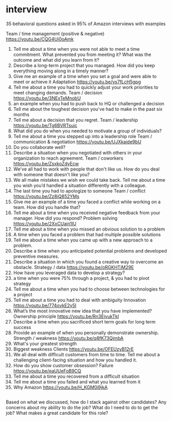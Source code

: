 # interview

35 behavioral questions asked in 95% of Amazon interviews with examples

Team / time management (positive & negative) https://youtu.be/CQG4Ui0oAmk 
1. Tell me about a time when you were not able to meet a time commitment. What prevented you from meeting it? What was the outcome and what did you learn from it?
2. Describe a long-term project that you managed. How did you keep everything moving along in a timely manner?
3. Give me an example of a time when you set a goal and were able to meet or achieve it
Adaptation https://youtu.be/ys7fLcH5gpg 
4. Tell me about a time you had to quickly adjust your work priorities to meet changing demands.
Team / decision https://youtu.be/3NExTeMnobU
5. an example when you had to push back to HQ or challenged a decision
6. Tell me about the toughest decision you've had to make in the past six months
7. Tell me about a decision that you regret.
Team / leadership https://youtu.be/Tg6BVRTsuic 
8. What did you do when you needed to motivate a group of individuals?
9. Tell me about a time you stepped up into a leadership role
Team / communication & negotiation https://youtu.be/UJXkaide9bU 
10. Do you collaborate well?
11. Describe a situation when you negotiated with others in your organization to reach agreement.
Team / coworkers https://youtu.be/ZsxkoZdyEcw 
12. We've all had to work with people that don't like us. How do you deal with someone that doesn't like you?
13. We all make mistakes we wish we could take back. Tell me about a time you wish you’d handled a situation differently with a colleague.
14. The last time you had to apologize to someone
Team / conflict https://youtu.be/Zz8iQ852YMs 
15. Give me an example of a time you faced a conflict while working on a team. How did you handle that?
16. Tell me about a time when you received negative feedback from your manager. How did you respond?
Problem solving https://youtu.be/2XxCUain1IU 
17. Tell me about a time when you missed an obvious solution to a problem
18. A time when you faced a problem that had multiple possible solutions
19. Tell me about a time when you came up with a new approach to a problem.
20. Describe a time when you anticipated potential problems and developed preventive measures.
21. Describe a situation in which you found a creative way to overcome an obstacle.
Strategy / data https://youtu.be/oRGKHTiM29E 
22. How have you leveraged data to develop a strategy?
23. a time when you were 75% through a project, & you had to pivot strategy
24. Tell me about a time when you had to choose between technologies for a project
25. Tell me about a time you had to deal with ambiguity
Innovation https://youtu.be/774ovkE2y5I 
26. What’s the most innovative new idea that you have implemented?
Ownership principle https://youtu.be/Rn3EjvukTkI 
27. Describe a time when you sacrificed short term goals for long term success
28. Provide an example of when you personally demonstrate ownership.
Strength / weakness https://youtu.be/q8fK73QjmbA 
29. What's your greatest strength
30. Biggest weakness
Clients https://youtu.be/OFEUzyB12rE 
31. We all deal with difficult customers from time to time. Tell me about a challenging client-facing situation and how you handled it.
32. How do you show customer obsession?
Failure https://youtu.be/eaUUeFoB9CQ 
33. Tell me about a time you recovered from a difficult situation
34. Tell me about a time you failed and what you learned from it
35. Why Amazon https://youtu.be/H_KGM0i9jkA


##
Based on what we discussed, how do I stack against other candidates?
Any concerns about my ability to do the job?
What do I need to do to get the job?
What makes a great candidate for this role?
